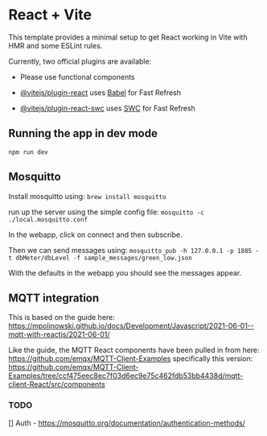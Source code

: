 # React + Vite

This template provides a minimal setup to get React working in Vite with HMR and some ESLint rules.

Currently, two official plugins are available:

- Please use functional components

- [@vitejs/plugin-react](https://github.com/vitejs/vite-plugin-react/blob/main/packages/plugin-react/README.md) uses [Babel](https://babeljs.io/) for Fast Refresh
- [@vitejs/plugin-react-swc](https://github.com/vitejs/vite-plugin-react-swc) uses [SWC](https://swc.rs/) for Fast Refresh

## Running the app in dev mode
`npm run dev`

## Mosquitto
Install mosquitto using:
`brew install mosquitto`

run up the server using the simple config file:
`mosquitto -c ./local.mosquitto.conf`

In the webapp, click on connect and then subscribe.

Then we can send messages using:
`mosquitto_pub -h 127.0.0.1 -p 1885 -t dbMeter/dbLevel -f sample_messages/green_low.json`

With the defaults in the webapp you should see the messages appear.

## MQTT integration

This is based on the guide here:
https://mpolinowski.github.io/docs/Development/Javascript/2021-06-01--mqtt-with-reactjs/2021-06-01/

Like the guide, the MQTT React components have been pulled in from here:
https://github.com/emqx/MQTT-Client-Examples
specifically this version:
https://github.com/emqx/MQTT-Client-Examples/tree/ccf475eec8ec7f03d6ec9e75c462fdb53bb4438d/mqtt-client-React/src/components

### TODO
[] Auth - https://mosquitto.org/documentation/authentication-methods/